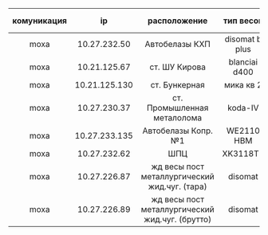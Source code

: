 |  комуникация |      ip       	| расположение  				|  тип весов     | id scale     | password     |
| :----------: | :----------:  	| :----------:  				| :----------:   | :----------: | :----------: |
|   moxa	   | 10.27.232.50  	| Автобелазы КХП 				| disomat b plus | 1510         | moxa         |
|   moxa	   | 10.21.125.67  	| ст. ШУ Кирова 				| blanciai d400  | 5353         | moxa         |
|   moxa       | 10.21.125.130 	| ст. Бункерная 				| мика кв 2      | 7723         | moxa         |
|   moxa       | 10.27.230.37  	| ст. Промышленная металолома 	| koda-IV        | 6065         | moxa         |
|   moxa       | 10.27.233.135  | Автобелазы Копр.№1 			| WE2110 HBM     | 804	        | moxa         |
|   moxa       | 10.27.232.62   | ШПЦ                  			| XK3118T1       | 1453         | moxa         |
|   moxa       | 10.27.226.87   | жд весы пост металлургический жид.чуг. (тара)  | disomat        | 5112         | moxa         |
|   moxa       | 10.27.226.89   | жд весы пост металлургический жид.чуг. (брутто)| disomat        | 5111         | moxa         |
